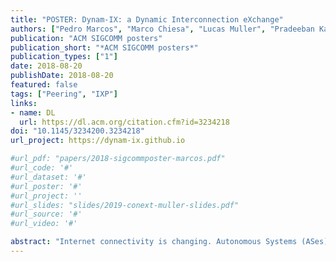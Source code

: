 ```yaml
---
title: "POSTER: Dynam-IX: a Dynamic Interconnection eXchange"
authors: ["Pedro Marcos", "Marco Chiesa", "Lucas Muller", "Pradeeban Kathiravelu", "Christoph Dietzel", "Marco Canini", "Marinho Barcellos"]
publication: "ACM SIGCOMM posters"
publication_short: "*ACM SIGCOMM posters*"
publication_types: ["1"]
date: 2018-08-20
publishDate: 2018-08-20
featured: false
tags: ["Peering", "IXP"]
links:
- name: DL
  url: https://dl.acm.org/citation.cfm?id=3234218
doi: "10.1145/3234200.3234218"
url_project: https://dynam-ix.github.io

#url_pdf: "papers/2018-sigcommposter-marcos.pdf"
#url_code: '#'
#url_dataset: '#'
#url_poster: '#'
#url_project: ''
#url_slides: "slides/2019-conext-muller-slides.pdf"
#url_source: '#'
#url_video: '#'

abstract: "Internet connectivity is changing. Autonomous Systems (ASes) can now reach hundreds of networks directly through Internet eXchange Points (IXPs). Despite the benefits, any pair of ASes needs first to agree on exchanging traffic. By surveying 100+ network operators, we discovered that this process is mainly manual and lengthy. Because of the hassle, ASes miss interconnection opportunities and prefer long-term agreements, even if not matching current Internet traffic dynamics. To facilitate establishing agreements in short time frames, we propose Dynam-IX, a framework that arms operators with two components: a high-level interconnection intent abstraction, which allows them to express their interconnection policies, and a protocol to automate discovering and offering interconnection opportunities. Dynam-IX provides a trustworthy environment where networks agree to interconnect without relying on any central entity. To realize this, we use a blockchain infrastructure to allow operators to query for interconnection proposals and securely store agreement records. We evaluate a prototype built atop Hyperledger Fabric and show that an AS can establish tens of agreements within a minute, unleashing possibilities for traffic engineering, increasing link utilization and creating economic opportunities. Our proposal has already spurred interest for deployment at an international service provider and a large IXP."
---
```


